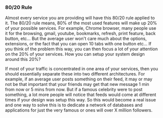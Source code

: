 ### 80/20 Rule
Almost every service you are providing will have this 80/20 rule applied to it. The 80/20 rule means, 80% of the most used features will make up 20% of your possible services.
For example, Chrome browser, many people use it for the browsing, gmail, youtube, bookmarks, refresh, print feature, back button, etc... But the average user won't care much about the options, extensions, or the fact that you can open 10 tabs with one button etc...
If you think of the problem this way, you can then focus a lot of your attention on the 20% of your services. How you can setup your system design around this 20%?

If most of your traffic is concentrated in one area of your services, then you should essentially separate these into two different architectures.
For example, if an average user posts something on their feed, it may or may not be that important that your friends may get that new message 1 min from now or 5 mins from now. But if a famous celebrity were to post something, a lot more people will notice that feeds would come at different times if your design was setup this way. So this would become a real issue and one way to solve this is to dedicate a network of databases and applications for just the very famous or ones will over X million followers.
